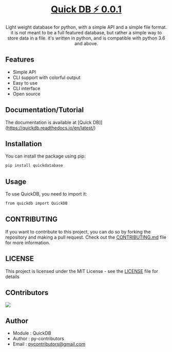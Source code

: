 <h1 align="center"><a href="https://pypi.org/project/quickDatabase/">Quick DB ⚡ 0.0.1</a></h1>

<p align="center">
Light weight database for python, with a simple API and a simple file format.
it is not meant to be a full featured database, but rather a simple way to  store data in a file.
it's written in python, and is compatible with python 3.6 and above.</p>

## Features

* Simple API
* CLI support with colorful output
* Easy to use 
* CLI interface
* Open source

## Documentation/Tutorial

The documentation is available at [Quick DB]](https://quickdb.readthedocs.io/en/latest/)

## Installation

You can install the package using pip:

```bash
pip install quickdatabase
```

## Usage

To use QuickDB, you need to import it:

```bash
from quickdb import QuickDB
```

## CONTRIBUTING

If you want to contribute to this project, you can do so by forking the repository and making a pull request.
Check out the [CONTRIBUTING.md](/CONTRIBUTING.md) file for more information.

## LICENSE

This project is licensed under the MIT License - see the [LICENSE](/LICENSE) file for details

## COntributors

<a href="https://github.com/Py-Contributors/quickdb/graphs/contributors">
  <img src="https://contrib.rocks/image?repo=Py-Contributors/quickdb"/>
</a>

## Author

- Module : QuickDB
- Author  : py-contributors
- Email   : pycontributors@gmail.com

